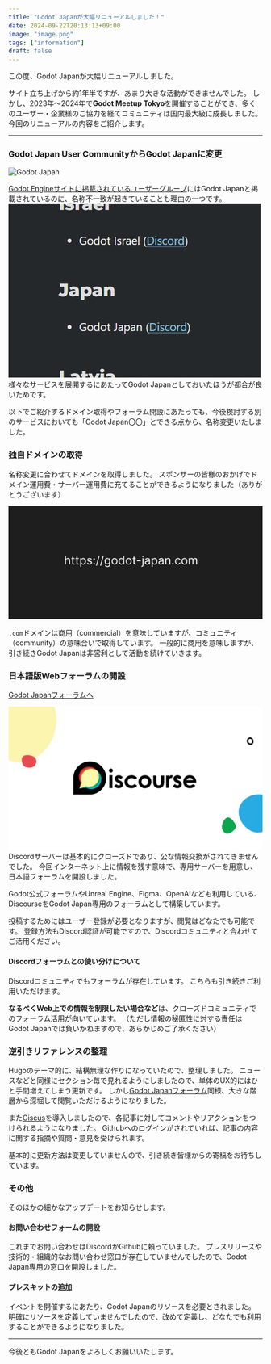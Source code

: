 ```yaml
---
title: "Godot Japanが大幅リニューアルしました！"
date: 2024-09-22T20:13:13+09:00
image: "image.png"
tags: ["information"]
draft: false
---
```


この度、Godot Japanが大幅リニューアルしました。

サイト立ち上げから約1年半ですが、あまり大きな活動ができませんでした。
しかし、2023年～2024年で**Godot Meetup Tokyo**を開催することができ、多くのユーザー・企業様のご協力を経てコミュニティは国内最大級に成長しました。
今回のリニューアルの内容をご紹介します。

---

### Godot Japan User CommunityからGodot Japanに変更

![Godot Japan](/press/logo_godot_japan_color_light.png)

[Godot Engineサイトに掲載されているユーザーグループ](https://godotengine.org/community/user-groups/)にはGodot Japanと掲載されているのに、名称不一致が起きていることも理由の一つです。
![Godotのユーザーコミュニティページ](image-1.png)
様々なサービスを展開するにあたってGodot Japanとしておいたほうが都合が良いためです。

以下でご紹介するドメイン取得やフォーラム開設にあたっても、今後検討する別のサービスにおいても「Godot Japan〇〇」とできる点から、名称変更いたしました。


### 独自ドメインの取得

名称変更に合わせてドメインを取得しました。
スポンサーの皆様のおかげでドメイン運用費・サーバー運用費に充てることができるようになりました（ありがとうございます）

![GodotJapanドメイン](image.png)

`.com`ドメインは商用（commercial）を意味していますが、コミュニティ（community）の意味合いで取得しています。
一般的に商用を意味しますが、引き続きGodot Japanは非営利として活動を続けていきます。


### 日本語版Webフォーラムの開設

[Godot Japanフォーラムへ](https://forum.godot-japan.com/)

![Discourse](discourse_image.png)
Discordサーバーは基本的にクローズドであり、公な情報交換がされてきませんでした。
今回インターネット上に情報を残す意味で、専用サーバーを用意し、日本語フォーラムを開設しました。

Godot公式フォーラムやUnreal Engine、Figma、OpenAIなども利用している、DiscourseをGodot Japan専用のフォーラムとして構築しています。

投稿するためにはユーザー登録が必要となりますが、閲覧はどなたでも可能です。
登録方法もDiscord認証が可能ですので、Discordコミュニティと合わせてご活用ください。

#### Discordフォーラムとの使い分けについて

Discordコミュニティでもフォーラムが存在しています。
こちらも引き続きご利用いただけます。

**なるべくWeb上での情報を制限したい場合など**は、クローズドコミュニティでのフォーラム活用が向いています。
（ただし情報の秘匿性に対する責任はGodot Japanでは負いかねますので、あらかじめご了承ください）


### 逆引きリファレンスの整理

Hugoのテーマ的に、結構無理な作りになっていたので、整理しました。
ニュースなどと同様にセクション毎で見れるようにしましたので、単体のUX的にはひと手間増えてしまう更新です。
しかし[Godot Japanフォーラム](https://forum.godot-japan.com/)同様、大きな階層から深堀して閲覧いただけるようになりました。

また[Giscus](https://giscus.app/)を導入しましたので、各記事に対してコメントやリアクションをつけられるようになりました。
Githubへのログインがされていれば、記事の内容に関する指摘や質問・意見を受けられます。

基本的に更新方法は変更していませんので、引き続き皆様からの寄稿をお待ちしています。

### その他

そのほかの細かなアップデートをお知らせします。

#### お問い合わせフォームの開設

これまでお問い合わせはDiscordかGithubに頼っていました。
プレスリリースや技術的・組織的なお問い合わせ窓口が存在していませんでしたので、Godot Japan専用の窓口を開設しました。

#### プレスキットの追加

イベントを開催するにあたり、Godot Japanのリソースを必要とされました。
明確にリソースを定義していませんでしたので、改めて定義し、どなたでも利用することができるようになりました。

---

今後ともGodot Japanをよろしくお願いいたします。
